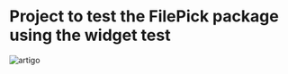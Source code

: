 # Project to test the FilePick package using the widget test

![artigo](https://media.giphy.com/media/hy2L6vtMsN0dp0OIJI/giphy.gif)

